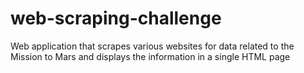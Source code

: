 # web-scraping-challenge
Web application that scrapes various websites for data related to the Mission to Mars and displays the information in a single HTML page
